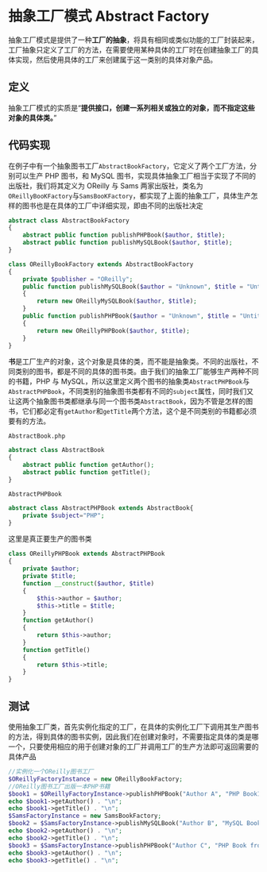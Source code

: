 # 抽象工厂模式 Abstract Factory

抽象工厂模式是提供了一种**工厂的抽象**，将具有相同或类似功能的工厂封装起来，工厂抽象只定义了工厂的方法，在需要使用某种具体的工厂时在创建抽象工厂的具体实现，然后使用具体的工厂来创建属于这一类别的具体对象产品。

## 定义

抽象工厂模式的实质是“**提供接口，创建一系列相关或独立的对象，而不指定这些对象的具体类。**”

## 代码实现

在例子中有一个抽象图书工厂`AbstractBookFactory`，它定义了两个工厂方法，分别可以生产 PHP 图书，和 MySQL 图书，实现具体抽象工厂相当于实现了不同的出版社，我们将其定义为 OReilly 与 Sams 两家出版社，类名为`OReillyBooKFactory`与`SamsBooKFactory`，都实现了上面的抽象工厂，具体生产怎样的图书也是在具体的工厂中详细实现，即由不同的出版社决定

```php
abstract class AbstractBookFactory
{
    abstract public function publishPHPBook($author, $title);
    abstract public function publishMySQLBook($author, $title);
}
```

```php
class OReillyBookFactory extends AbstractBookFactory
{
    private $publisher = "OReilly";
    public function publishMySQLBook($author = "Unknown", $title = "Untitled")
    {
        return new OReillyMySQLBook($author, $title);
    }
    public function publishPHPBook($author = "Unknown", $title = "Untitled")
    {
        return new OReillyPHPBook($author, $title);
    }
}
```

**书**是工厂生产的对象，这个对象是具体的类，而不能是抽象类。不同的出版社，不同类别的图书，都是不同的具体的图书类。由于我们的抽象工厂能够生产两种不同的书籍，PHP 与 MySQL，所以这里定义两个图书的抽象类`AbstractPHPBook`与`AbstractPHPBook`，不同类别的抽象图书类都有不同的`subject`属性，同时我们又让这两个抽象图书类都继承与同一个图书类`AbstractBook`，因为不管是怎样的图书，它们都必定有`getAuthor`和`getTitle`两个方法，这个是不同类别的书籍都必须要有的方法。

`AbstractBook.php`

```php
abstract class AbstractBook
{
    abstract public function getAuthor();
    abstract public function getTitle();
}
```

`AbstractPHPBook`

```php
abstract class AbstractPHPBook extends AbstractBook{
    private $subject="PHP";
}
```

这里是真正要生产的图书类

```php
class OReillyPHPBook extends AbstractPHPBook
{
    private $author;
    private $title;
    function __construct($author, $title)
    {
        $this->author = $author;
        $this->title = $title;
    }
    function getAuthor()
    {
        return $this->author;
    }
    function getTitle()
    {
        return $this->title;
    }
}
```

## 测试

使用抽象工厂类，首先实例化指定的工厂，在具体的实例化工厂下调用其生产图书的方法，得到具体的图书实例，因此我们在创建对象时，不需要指定具体的类是哪一个，只要使用相应的用于创建对象的工厂并调用工厂的生产方法即可返回需要的具体产品

```php
//实例化一个OReilly图书工厂
$OReillyFactoryInstance = new OReillyBookFactory;
//OReilly图书工厂出版一本PHP书籍
$book1 = $OReillyFactoryInstance->publishPHPBook("Author A", "PHP Book1 from O");
echo $book1->getAuthor() . "\n";
echo $book1->getTitle() . "\n";
$SamsFactoryInstance = new SamsBookFactory;
$book2 = $SamsFactoryInstance->publishMySQLBook("Author B", "MySQL Book from S");
echo $book2->getAuthor() . "\n";
echo $book2->getTitle() . "\n";
$book3 = $SamsFactoryInstance->publishPHPBook("Author C", "PHP Book from S");
echo $book3->getAuthor() . "\n";
echo $book3->getTitle() . "\n";
```
